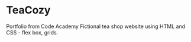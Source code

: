 # TeaCozy
Portfolio from Code Academy 
Fictional tea shop website using HTML and CSS - flex box, grids.
